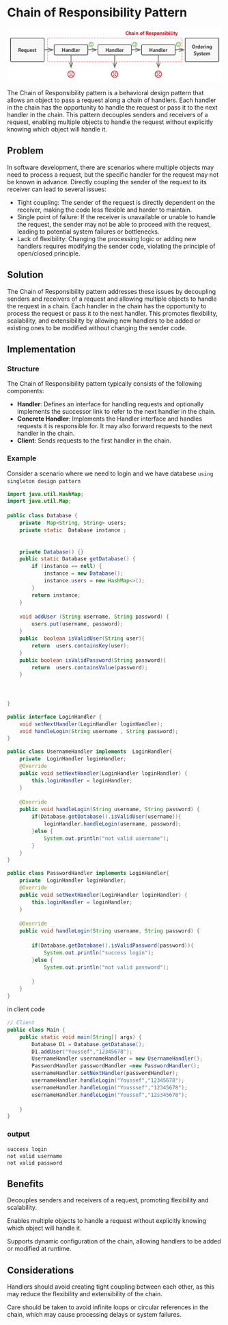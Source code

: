 # Chain of Responsibility Pattern

<p align="center">
  <img src="../photos/solution1-en.png" alt="Alt text" />
</p>

The Chain of Responsibility pattern is a behavioral design pattern that allows an object to pass a request along a chain of handlers. Each handler in the chain has the opportunity to handle the request or pass it to the next handler in the chain. This pattern decouples senders and receivers of a request, enabling multiple objects to handle the request without explicitly knowing which object will handle it.

## Problem

In software development, there are scenarios where multiple objects may need to process a request, but the specific handler for the request may not be known in advance. Directly coupling the sender of the request to its receiver can lead to several issues:

- Tight coupling: The sender of the request is directly dependent on the receiver, making the code less flexible and harder to maintain.
- Single point of failure: If the receiver is unavailable or unable to handle the request, the sender may not be able to proceed with the request, leading to potential system failures or bottlenecks.
- Lack of flexibility: Changing the processing logic or adding new handlers requires modifying the sender code, violating the principle of open/closed principle.

## Solution

The Chain of Responsibility pattern addresses these issues by decoupling senders and receivers of a request and allowing multiple objects to handle the request in a chain. Each handler in the chain has the opportunity to process the request or pass it to the next handler. This promotes flexibility, scalability, and extensibility by allowing new handlers to be added or existing ones to be modified without changing the sender code.

## Implementation

### Structure

The Chain of Responsibility pattern typically consists of the following components:

- **Handler**: Defines an interface for handling requests and optionally implements the successor link to refer to the next handler in the chain.
- **Concrete Handler**: Implements the Handler interface and handles requests it is responsible for. It may also forward requests to the next handler in the chain.
- **Client**: Sends requests to the first handler in the chain.

### Example

Consider a scenario where we need to login and we have databese `using singleton design pattern`

```java
import java.util.HashMap;
import java.util.Map;

public class Database {
    private  Map<String, String> users;
    private static  Database instance ;


    private Database() {}
    public static Database getDatabase() {
        if (instance == null) {
            instance = new Database();
            instance.users = new HashMap<>();
        }
        return instance;
    }

    void addUser (String username, String password) {
        users.put(username, password);
    }
    public  boolean isValidUser(String user){
        return  users.containsKey(user);
    }
    public boolean isValidPassword(String password){
        return  users.containsValue(password);
    }



}
```

```java
public interface LoginHandler {
    void setNextHandler(LoginHandler loginHandler);
    void handleLogin(String username , String password);
}
```

```java
public class UsernameHandler implements  LoginHandler{
    private  LoginHandler loginHandler;
    @Override
    public void setNextHandler(LoginHandler loginHandler) {
        this.loginHandler = loginHandler;
    }

    @Override
    public void handleLogin(String username, String password) {
        if(Database.getDatabase().isValidUser(username)){
            loginHandler.handleLogin(username, password);
        }else {
            System.out.println("not valid username");
        }
    }
}

```

```java
public class PasswordHandler implements LoginHandler{
    private  LoginHandler loginHandler;
    @Override
    public void setNextHandler(LoginHandler loginHandler) {
        this.loginHandler = loginHandler;
    }

    @Override
    public void handleLogin(String username, String password) {

        if(Database.getDatabase().isValidPassword(password)){
            System.out.println("success login");
        }else {
            System.out.println("not valid password");

        }
    }
}


```

in client code

```java
// Client
public class Main {
    public static void main(String[] args) {
        Database D1 = Database.getDatabase();
        D1.addUser("Youssef","12345678");
        UsernameHandler usernameHandler = new UsernameHandler();
        PasswordHandler passwordHandler =new PasswordHandler();
        usernameHandler.setNextHandler(passwordHandler);
        usernameHandler.handleLogin("Youssef","12345678");
        usernameHandler.handleLogin("Yousssef","12345678");
        usernameHandler.handleLogin("Youssef","12s345678");

    }
}
```

### output

```
success login
not valid username
not valid password
```

## Benefits

Decouples senders and receivers of a request, promoting flexibility and scalability.

Enables multiple objects to handle a request without explicitly knowing which object will handle it.

Supports dynamic configuration of the chain, allowing handlers to be added or modified at runtime.

## Considerations

Handlers should avoid creating tight coupling between each other, as this may reduce the flexibility and extensibility of the chain.

Care should be taken to avoid infinite loops or circular references in the chain, which may cause processing delays or system failures.
